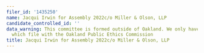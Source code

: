```yaml
---
filer_id: '1435250'
name: Jacqui Irwin for Assembly 2022c/o Miller & Olson, LLP
candidate_controlled_id: ''
data_warning: This committee is formed outside of Oakland. We only have data on committees
  which file with the Oakland Public Ethics Commission
title: Jacqui Irwin for Assembly 2022c/o Miller & Olson, LLP
---
```

